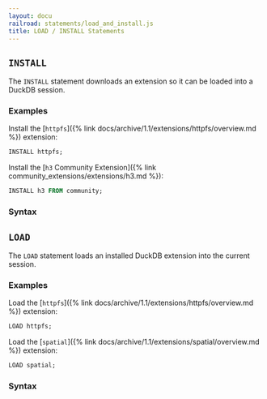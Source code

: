 ```yaml
---
layout: docu
railroad: statements/load_and_install.js
title: LOAD / INSTALL Statements
---
```


## `INSTALL`

The `INSTALL` statement downloads an extension so it can be loaded into a DuckDB session.

### Examples

Install the [`httpfs`]({% link docs/archive/1.1/extensions/httpfs/overview.md %}) extension:

```sql
INSTALL httpfs;
```

Install the [`h3` Community Extension]({% link community_extensions/extensions/h3.md %}):

```sql
INSTALL h3 FROM community;
```

### Syntax

<div id="rrdiagram2"></div>

## `LOAD`

The `LOAD` statement loads an installed DuckDB extension into the current session.

### Examples

Load the [`httpfs`]({% link docs/archive/1.1/extensions/httpfs/overview.md %}) extension:

```sql
LOAD httpfs;
```

Load the [`spatial`]({% link docs/archive/1.1/extensions/spatial/overview.md %}) extension:

```sql
LOAD spatial;
```

### Syntax

<div id="rrdiagram1"></div>